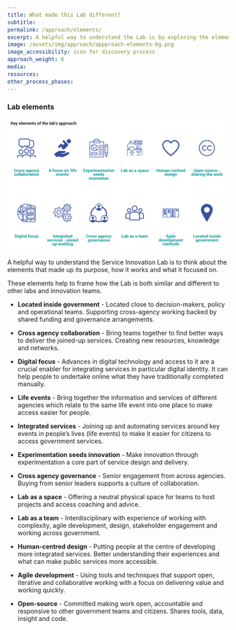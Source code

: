 ```yaml
---
title: What made this Lab different?
subtitle:
permalink: /approach/elements/
excerpt: A helpful way to understand the Lab is by exploring the elements that shaped it and guided its work.
image: /assets/img/approach/appproach-elements-bg.png
image_accessibility: icon for discovery process
approach_weight: 6
media:
resources:
other_process_phases:
---
```


### Lab elements

[![Elements of the Lab's approach](/assets/img/approach/approach-elements-icons.png)](/assets/img/approach/approach-elements-icons.png)

A helpful way to understand the Service Innovation Lab is to think about the elements that made up its purpose, how it works and what it focused on.

These elements help to frame how the Lab is both similar and different to other labs and innovation teams.

<!-- <video width="320" height="240" controls class="embeded-video">
  <source src="{{ site.baseurl }}/assets/vids/Grant 1 - Approach How We Worked (Collaboration).mp4" type="video/mp4">
</video> -->

* **Located inside government** - Located close to decision-makers, policy and operational teams. Supporting cross-agency working backed by shared funding and governance arrangements.

* **Cross agency collaboration** - Bring teams together to find better ways to deliver the joined-up services. Creating new resources, knowledge and networks.

* **Digital focus** - Advances in digital technology and access to it are a crucial enabler for integrating services in particular digital identity. It can help people to undertake online what they have traditionally completed manually.

* **Life events** - Bring together the information and services of different agencies which relate to the same life event into one place to make access easier for people.

* **Integrated services** - Joining up and automating services around key events in people’s lives (life events) to make it easier for citizens to access government services.

* **Experimentation seeds innovation** - Make innovation through experimentation a core part of service design and delivery.

* **Cross agency governance** - Senior engagement from across agencies. Buying from senior leaders supports a culture of collaboration.

* **Lab as a space** - Offering a neutral physical space for teams to host projects and access coaching and advice.

* **Lab as a team** - Interdisciplinary with experience of working with complexity, agile development, design, stakeholder engagement and working across government.

* **Human-centred design** - Putting people at the centre of developing more integrated services. Better understanding their experiences and what can make public services more accessible.

* **Agile development** - Using tools and techniques that support open, iterative and collaborative working with a focus on delivering value and working quickly.

* **Open-source** - Committed making work open, accountable and responsive to other government teams and citizens. Shares tools, data, insight and code.
